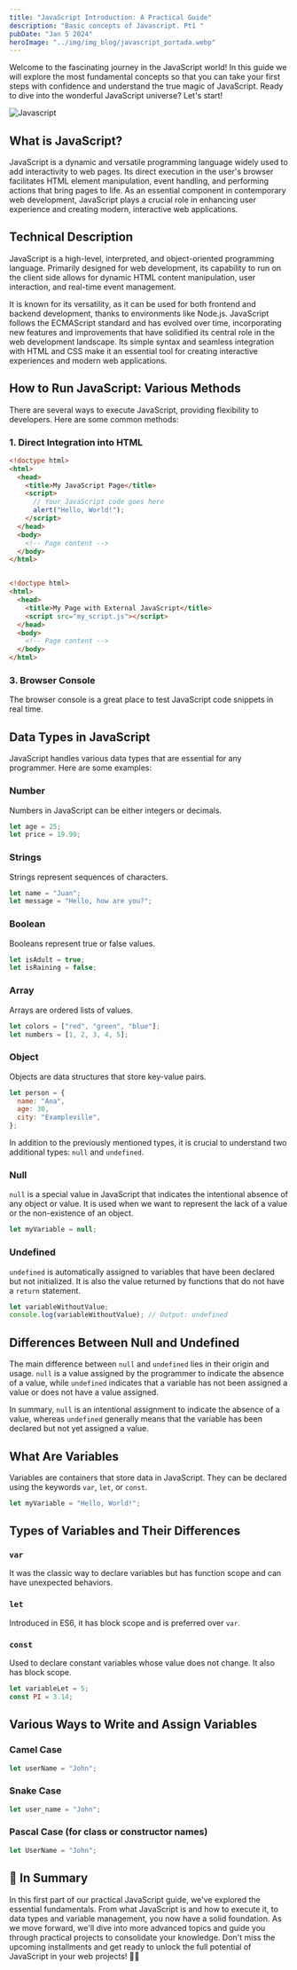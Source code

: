 ```yaml
---
title: "JavaScript Introduction: A Practical Guide" 
description: "Basic concepts of Javascript. Pt1 "
pubDate: "Jan 5 2024"
heroImage: "../img/img_blog/javascript_portada.webp"
---
```


Welcome to the fascinating journey in the JavaScript world! In this guide we will explore the most fundamental concepts so that you can take your first steps with confidence and understand the true magic of JavaScript. Ready to dive into the wonderful JavaScript universe? Let's start!

![Javascript](/img/img_blog/javascript_portada.webp)

## What is JavaScript?

JavaScript is a dynamic and versatile programming language widely used to add interactivity to web pages. Its direct execution in the user's browser facilitates HTML element manipulation, event handling, and performing actions that bring pages to life. As an essential component in contemporary web development, JavaScript plays a crucial role in enhancing user experience and creating modern, interactive web applications.

## Technical Description

JavaScript is a high-level, interpreted, and object-oriented programming language. Primarily designed for web development, its capability to run on the client side allows for dynamic HTML content manipulation, user interaction, and real-time event management.

It is known for its versatility, as it can be used for both frontend and backend development, thanks to environments like Node.js. JavaScript follows the ECMAScript standard and has evolved over time, incorporating new features and improvements that have solidified its central role in the web development landscape. Its simple syntax and seamless integration with HTML and CSS make it an essential tool for creating interactive experiences and modern web applications.

## How to Run JavaScript: Various Methods

There are several ways to execute JavaScript, providing flexibility to developers. Here are some common methods:

### 1. Direct Integration into HTML

```html
<!doctype html>
<html>
  <head>
    <title>My JavaScript Page</title>
    <script>
      // Your JavaScript code goes here
      alert("Hello, World!");
    </script>
  </head>
  <body>
    <!-- Page content -->
  </body>
</html>
```

```html

<!doctype html>
<html>
  <head>
    <title>My Page with External JavaScript</title>
    <script src="my_script.js"></script>
  </head>
  <body>
    <!-- Page content -->
  </body>
</html>
```

### 3. Browser Console

The browser console is a great place to test JavaScript code snippets in real time.

## Data Types in JavaScript

JavaScript handles various data types that are essential for any programmer. Here are some examples:

### Number

Numbers in JavaScript can be either integers or decimals.

```javascript
let age = 25;
let price = 19.99;
```

### Strings

Strings represent sequences of characters.

```javascript
let name = "Juan";
let message = "Hello, how are you?";
```

### Boolean

Booleans represent true or false values.

```javascript
let isAdult = true;
let isRaining = false;
```

### Array

Arrays are ordered lists of values.

```javascript
let colors = ["red", "green", "blue"];
let numbers = [1, 2, 3, 4, 5];
```

### Object

Objects are data structures that store key-value pairs.

```javascript
let person = {
  name: "Ana",
  age: 30,
  city: "Exampleville",
};
```

In addition to the previously mentioned types, it is crucial to understand two additional types: `null` and `undefined`.

### Null

`null` is a special value in JavaScript that indicates the intentional absence of any object or value. It is used when we want to represent the lack of a value or the non-existence of an object.

```javascript
let myVariable = null;
  ```

### Undefined

`undefined` is automatically assigned to variables that have been declared but not initialized. It is also the value returned by functions that do not have a `return` statement.

```javascript
let variableWithoutValue;
console.log(variableWithoutValue); // Output: undefined
```

## Differences Between Null and Undefined

The main difference between `null` and `undefined` lies in their origin and usage. `null` is a value assigned by the programmer to indicate the absence of a value, while `undefined` indicates that a variable has not been assigned a value or does not have a value assigned.

In summary, `null` is an intentional assignment to indicate the absence of a value, whereas `undefined` generally means that the variable has been declared but not yet assigned a value.

## What Are Variables

Variables are containers that store data in JavaScript. They can be declared using the keywords `var`, `let`, or `const`.

```javascript
let myVariable = "Hello, World!";
```

## Types of Variables and Their Differences

### `var`

It was the classic way to declare variables but has function scope and can have unexpected behaviors.

### `let`

Introduced in ES6, it has block scope and is preferred over `var`.

### `const`

Used to declare constant variables whose value does not change. It also has block scope.

```javascript
let variableLet = 5;
const PI = 3.14;
```

## Various Ways to Write and Assign Variables

### Camel Case

```javascript
let userName = "John";
```

### Snake Case

```javascript
let user_name = "John";
```

### Pascal Case (for class or constructor names)

```javascript
let UserName = "John";
```

## 💛 In Summary

In this first part of our practical JavaScript guide, we've explored the essential fundamentals. From what JavaScript is and how to execute it, to data types and variable management, you now have a solid foundation. As we move forward, we'll dive into more advanced topics and guide you through practical projects to consolidate your knowledge. Don't miss the upcoming installments and get ready to unlock the full potential of JavaScript in your web projects! 🚀✨
